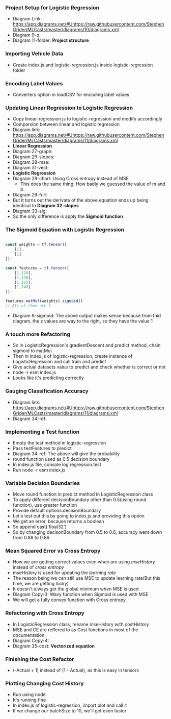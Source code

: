 ### Project Setup for Logistic Regression
* Diagram Link: https://app.diagrams.net/#Uhttps://raw.githubusercontent.com/StephenGrider/MLCasts/master/diagrams/10/diagrams.xml
* Diagram 9-q:
* Diagram 11-folder: **Project structure**

### Importing Vehicle Data
* Create index.js and logistic-regression.js inside logistic-regression folder

### Encoding Label Values
* Converters option in loadCSV for encoding label values

### Updating Linear Regression to Logistic Regression
* Copy linear-regression.js to logistic-regression and modify accordingly
* Comparsion between linear and logistic regression
* Diagram link: https://app.diagrams.net/#Uhttps://raw.githubusercontent.com/StephenGrider/MLCasts/master/diagrams/11/diagrams.xml
* **Linear Regression**
* Diagram 27-graph:
* Diagram 29-slopes:
* Diagram 28-mse:
* Diagram 31-vect:
* **Logistic Regression**
* Diagram 29-chart: Using Cross entropy instead of MSE
    * This does the same thing: How badly we guessed the value of m and b
* Diagram 29-full:
* But it turns out the derivate of the above equation ends up being identical to **Diagram 32-slopes**
* Diagram 33-sig:
* So the only difference is apply the **Sigmoid function**

### The Sigmoid Equation with Logistic Regression
```js

const weights = tf.tensor([
    [1],
    [1]
]);

const features = tf.tensor([
    [1,120],
    [1,130],
    [1,125],
    [1,140]
]);

features.matMul(weights).sigmoid()
// All of them are 1
```
* Diagram 9-sigmoid: The above output makes sense because from thid diagram, the z values are way to the right, so they have the value 1

### A touch more Refactoring
* So in LogisticRegression's gradientDescent and predict method, chain sigmoid to matMul
* Then in index.js of logistic-regression, create instance of LogisticRegression and call train and predict
* Give actual datasets value to predict and check whether is correct or not
* node -r esm index.js 
* Looks like it's predicting correctly

### Gauging Classification Accuracy
* Diagram link: https://app.diagrams.net/#Uhttps://raw.githubusercontent.com/StephenGrider/MLCasts/master/diagrams/11/diagrams.xml
* Diagram 34-ref:

### Implementing a Test function
* Empty the test method in logistic-regression
* Pass testFeatures to predict
* Diagram 34-ref: The above will give the probability
* round function used as 0.5 decision boundary
* In index.js file, console log regression.test
* Run node -r esm index.js

### Variable Decision Boundaries
* Move round function in predict method in LogisticRegression class
* To apply different decisionBoundary other than 0.5(using round function), use greater function
* Provide default options.decisionBoundary
* Let's test out this by going to index.js and providing this option
* We get an error, because returns a boolean
* So append cast('float32')
* So by changing decisonBoundary from 0.5 to 0.6, accuracy went down from 0.88 to 0.86

### Mean Squared Error vs Cross Entropy
* How we are getting correct values even when are using *mseHistory* instead of *cross entropy*
* mseHistory is used for updating the *learning rate*
* The reason being we can still use MSE to update learning rate(But this time, we are getting lucky)
* It doesn't always get the global minimum when MSE is used
* Diagram Copy-3: Wavy function when Sigmoid is used with MSE
* We will get a fully convex function with Cross entropy

### Refactoring with Cross Entropy
* In LogisticRegression class, rename mseHistory with costHistory
* MSE and CE are reffered to as Cost functions in most of the documentation
* Diagram Copy-4:
* Diagram 35-cost: **Vectorized equation**

### Finishing the Cost Refactor
* (-Actual + 1) instead of (1 - Actual), as this is easy in tensors

### Plotting Changing Cost History
* Run using node
* It's running fine
* In index.js of logistic-regression, import plot and call it
* If we change our batchSize to 10, we'll get even faster